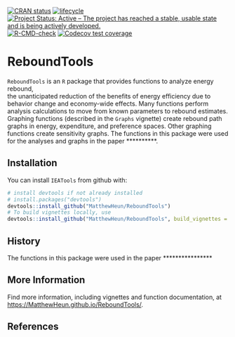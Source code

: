 
<!-- README.md is generated from README.Rmd. Please edit README.Rmd -->
<!-- badges: start -->

[![CRAN
status](https://www.r-pkg.org/badges/version/ReboundTools)](https://cran.r-project.org/package=ReboundTools)
[![lifecycle](https://img.shields.io/badge/lifecycle-experimental-orange.svg)](https://www.tidyverse.org/lifecycle/#experimental)
[![Project Status: Active – The project has reached a stable, usable
state and is being actively
developed.](https://www.repostatus.org/badges/latest/active.svg)](https://www.repostatus.org/#active)
[![R-CMD-check](https://github.com/MatthewHeun/ReboundTools/workflows/R-CMD-check/badge.svg)](https://github.com/MatthewHeun/ReboundTools/actions)
[![Codecov test
coverage](https://codecov.io/gh/MatthewHeun/ReboundTools/branch/main/graph/badge.svg)](https://codecov.io/gh/MatthewHeun/ReboundTools?branch=main)
<!-- badges: end -->

<!-- This is the badge code from GitHub. The badge above is from usethis::use_github_action_check_standard() -->
<!-- [![R-CMD-check](https://github.com/MatthewHeun/ReboundTools/actions/workflows/R-CMD-check.yaml/badge.svg)](https://github.com/MatthewHeun/ReboundTools/actions/workflows/R-CMD-check.yaml) -->

# ReboundTools

`ReboundTools` is an `R` package that provides functions to analyze
energy rebound,  
the unanticipated reduction of the benefits of energy efficiency due to
behavior change and economy-wide effects. Many functions perform
analysis calculations to move from known parameters to rebound
estimates. Graphing functions (described in the `Graphs` vignette)
create rebound path graphs in energy, expenditure, and preference
spaces. Other graphing functions create sensitivity graphs. The
functions in this package were used for the analyses and graphs in the
paper \*\*\*\*\*\*\*\*\*\*.

## Installation

<!-- You can install `ReboundTools` from CRAN with: -->
<!-- ```{r CRAN-installation, eval = FALSE} -->
<!-- install.packages("ReboundTools") -->
<!-- ``` -->
<!-- You can install a recent development version of `ReboundTools` from github with: -->

You can install `IEATools` from github with:

``` r
# install devtools if not already installed
# install.packages("devtools")
devtools::install_github("MatthewHeun/ReboundTools")
# To build vignettes locally, use
devtools::install_github("MatthewHeun/ReboundTools", build_vignettes = TRUE)
```

## History

The functions in this package were used in the paper
\*\*\*\*\*\*\*\*\*\*\*\*\*\*\*\*

## More Information

Find more information, including vignettes and function documentation,
at <https://MatthewHeun.github.io/ReboundTools/>.

## References
